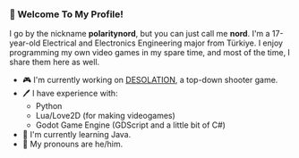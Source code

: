 ### 👋 Welcome To My Profile!

I go by the nickname **polaritynord**, but you can just call me **nord**. I'm a 17-year-old Electrical and Electronics Engineering major from Türkiye. I enjoy programming my own video games in my spare time, and most of the time, I share them here as well.

- 🎮 I'm currently working on [DESOLATION](https://github.com/polaritynord/desolation/), a top-down shooter game.
- 🖊️ I have experience with:
  - Python 
  - Lua/Love2D (for making videogames)
  - Godot Game Engine (GDScript and a little bit of C#)
- 📖 I'm currently learning Java.
- 👤 My pronouns are he/him.
